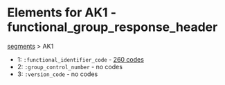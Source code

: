 # Elements for AK1 - functional_group_response_header
[segments](../segments.md) > AK1
* 1: `:functional_identifier_code` - [260 codes](../elements/AK1_1.md)
* 2: `:group_control_number` - no codes
* 3: `:version_code` - no codes
